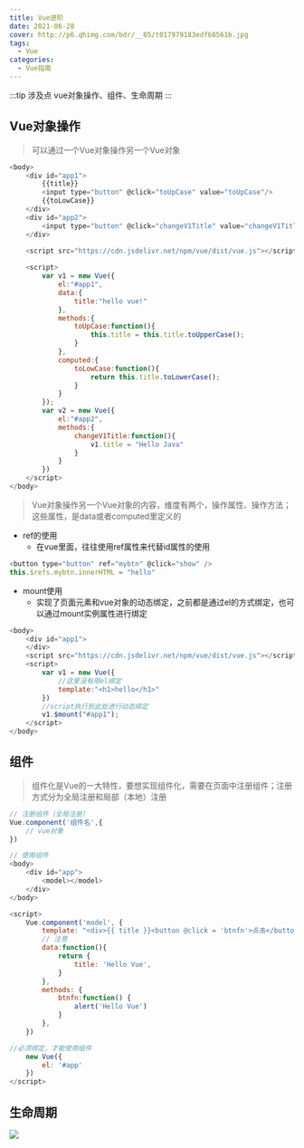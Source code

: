 ```yaml
---
title: Vue进阶
date: 2021-06-28
cover: http://p6.qhimg.com/bdr/__85/t017979183edf68561b.jpg
tags:
  - Vue
categories:
  - Vue指南
---
```


:::tip 涉及点
vue对象操作、组件、生命周期
:::
<!-- more -->

## Vue对象操作

> 可以通过一个Vue对象操作另一个Vue对象

```javascript
<body>
    <div id="app1">
        {{title}}
        <input type="button" @click="toUpCase" value="toUpCase"/>
        {{toLowCase}} 
    </div>
    <div id="app2">
        <input type="button" @click="changeV1Title" value="changeV1Title">
    </div>
    
    <script src="https://cdn.jsdelivr.net/npm/vue/dist/vue.js"></script>

    <script>
        var v1 = new Vue({
            el:"#app1",
            data:{
                title:"hello vue!"
            },
            methods:{
                toUpCase:function(){
                    this.title = this.title.toUpperCase();
                }
            },
            computed:{
                toLowCase:function(){
                    return this.title.toLowerCase();
                }
            }
        });
        var v2 = new Vue({
            el:"#app2",
            methods:{
                changeV1Title:function(){
                    v1.title = "Hello Java"
                }
            }
        })
    </script>
</body>
```

> Vue对象操作另一个Vue对象的内容，维度有两个，操作属性、操作方法； 这些属性，是data或者computed里定义的

+ ref的使用
  + 在vue里面，往往使用ref属性来代替id属性的使用

```javascript
<button type="button" ref="mybtn" @click="show" />
this.$refs.mybtn.innerHTML = "hello"
```

+ mount使用
  + 实现了页面元素和vue对象的动态绑定，之前都是通过el的方式绑定，也可以通过mount实例属性进行绑定

```javascript
<body>
    <div id="app1"> 
    </div>
    <script src="https://cdn.jsdelivr.net/npm/vue/dist/vue.js"></script>
    <script>
        var v1 = new Vue({
            //这里没有用el绑定
            template:"<h1>hello</h1>"
        })
        //script执行到此处进行动态绑定
        v1.$mount("#app1");
    </script>
</body>
```

## 组件

> 组件化是Vue的一大特性，要想实现组件化，需要在页面中注册组件；注册方式分为全局注册和局部（本地）注册

```javascript
// 注册组件（全局注册）
Vue.component('组件名',{
    // vue对象
})

// 使用组件
<body>
    <div id="app">
        <model></model>
    </div>
</body>

<script>
    Vue.component('model', {
        template: "<div>{{ title }}<button @click = 'btnfn'>点击</button></div>",
        // 注意
        data:function(){
            return {
                title: 'Hello Vue',
            }
        },
        methods: {
            btnfn:function() {
                alert('Hello Vue')
            }
        },
    })

//必须绑定，才能使用组件
    new Vue({
        el: '#app'
    })
</script>
```

## 生命周期

![](https://img-blog.csdnimg.cn/20181103212250917.png)
